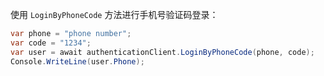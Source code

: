 使用 `LoginByPhoneCode` 方法进行手机号验证码登录：

```csharp
var phone = "phone number";
var code = "1234";
var user = await authenticationClient.LoginByPhoneCode(phone, code);
Console.WriteLine(user.Phone);
```